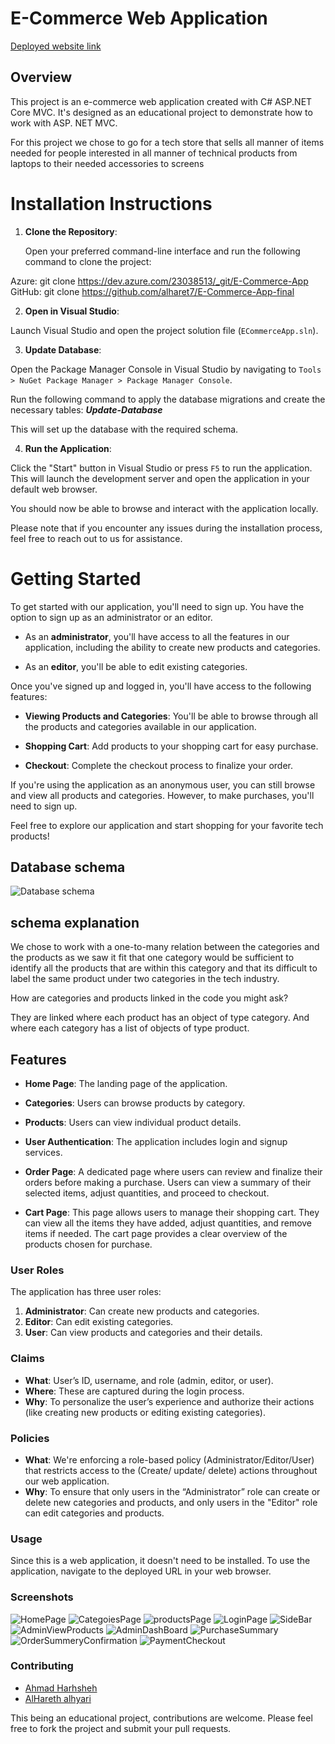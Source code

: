 # E-Commerce Web Application

[Deployed website link](https://e-commerce-app.azurewebsites.net)

## Overview
This project is an e-commerce web application created with C# ASP.NET Core MVC. It's designed as an educational project
to demonstrate how to work with ASP. NET MVC.

For this project we chose to go for a tech store that sells all manner of items needed for people interested in all
manner of technical products from laptops to their needed accessories to screens

# Installation Instructions

1. **Clone the Repository**:

   Open your preferred command-line interface and run the following command to clone the project:

Azure: git clone https://dev.azure.com/23038513/_git/E-Commerce-App
GitHub: git clone https://github.com/alharet7/E-Commerce-App-final

2. **Open in Visual Studio**:

Launch Visual Studio and open the project solution file (`ECommerceApp.sln`).

3. **Update Database**:

Open the Package Manager Console in Visual Studio by navigating to `Tools > NuGet Package Manager > Package Manager Console`.

Run the following command to apply the database migrations and create the necessary tables:
 ***Update-Database***

 
This will set up the database with the required schema.

4. **Run the Application**:

Click the "Start" button in Visual Studio or press `F5` to run the application. This will launch the development server and open the application in your default web browser.

You should now be able to browse and interact with the application locally.

Please note that if you encounter any issues during the installation process, feel free to reach out to us for assistance.

# Getting Started

To get started with our application, you'll need to sign up. You have the option to sign up as an administrator or an editor.

- As an **administrator**, you'll have access to all the features in our application, including the ability to create new products and categories.

- As an **editor**, you'll be able to edit existing categories.

Once you've signed up and logged in, you'll have access to the following features:

- **Viewing Products and Categories**: You'll be able to browse through all the products and categories available in our application.

- **Shopping Cart**: Add products to your shopping cart for easy purchase.

- **Checkout**: Complete the checkout process to finalize your order.

If you're using the application as an anonymous user, you can still browse and view all products and categories. However, to make purchases, you'll need to sign up.

Feel free to explore our application and start shopping for your favorite tech products!


## Database schema

![Database schema](https://cdn.discordapp.com/attachments/1095054312129966161/1152665664243376138/TeckPioneers.png)

## schema explanation

We chose to work with a one-to-many relation between the categories and the products as we saw it fit that one category
would be sufficient to identify all the products that are within this category and that its difficult to label the
same product under two categories in the tech industry.

How are categories and products linked in the code you might ask?

They are linked where each product has an object of type category. And where each category has a list of objects of type product.

## Features

- **Home Page**: The landing page of the application.
- **Categories**: Users can browse products by category.
- **Products**: Users can view individual product details.
- **User Authentication**: The application includes login and signup services.

- **Order Page**: A dedicated page where users can review and finalize their orders before making a purchase. Users can view a summary of their selected items, adjust quantities, and proceed to checkout.

- **Cart Page**: This page allows users to manage their shopping cart. They can view all the items they have added, adjust quantities, and remove items if needed. The cart page provides a clear overview of the products chosen for purchase.

### User Roles

The application has three user roles:

1. **Administrator**: Can create new products and categories.
2. **Editor**: Can edit existing categories.
3. **User**: Can view products and categories and their details.

### Claims

- **What**: User’s ID, username, and role (admin, editor, or user).
- **Where**: These are captured during the login process.
- **Why**: To personalize the user’s experience and authorize their actions (like creating new products or editing existing categories).

### Policies

- **What**: We're enforcing a role-based policy (Administrator/Editor/User) that restricts access to the (Create/ update/ delete) actions throughout our web application.
- **Why**: To ensure that only users in the “Administrator” role can create or delete new categories and products, and only users in the "Editor" role can edit categories and products.

### Usage

Since this is a web application, it doesn't need to be installed. To use the application, navigate to the deployed URL in your web browser.

### Screenshots
![HomePage](https://lab29ecommerceimages.blob.core.windows.net/projectimages/HomePage.png)
![CategoiesPage](https://lab29ecommerceimages.blob.core.windows.net/projectimages/CategoiesPage.png)
![productsPage](https://lab29ecommerceimages.blob.core.windows.net/projectimages/productsPage.png)
![LoginPage](https://lab29ecommerceimages.blob.core.windows.net/projectimages/LoginPage.png)
![SideBar](https://lab29ecommerceimages.blob.core.windows.net/projectimages/SideBar.png)
![AdminViewProducts](https://lab29ecommerceimages.blob.core.windows.net/projectimages/AdminViewProducts.png)
![AdminDashBoard](https://lab29ecommerceimages.blob.core.windows.net/projectimages/AdminDashBoard.png)
![PurchaseSummary](https://lab29ecommerceimages.blob.core.windows.net/projectimages/PurchaseSummary.png)
![OrderSummeryConfirmation](https://lab29ecommerceimages.blob.core.windows.net/projectimages/OrderSummeryConfirmation.png)
![PaymentCheckout](https://lab29ecommerceimages.blob.core.windows.net/projectimages/PaymentCheckout.png)

### Contributing

- [Ahmad Harhsheh](https://www.linkedin.com/in/ahmad-harhsheh-aa1940231/)
- [AlHareth alhyari](https://www.linkedin.com/in/hareth-alhyari-70b2b3123/)

This being an educational project, contributions are welcome. Please feel free to fork the project and submit your pull requests.


